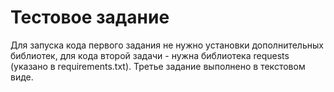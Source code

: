 # Тестовое задание

Для запуска кода первого задания не нужно установки дополнительных библиотек, для кода второй задачи - нужна библиотека requests (указано в requirements.txt). Третье задание выполнено в текстовом виде.
